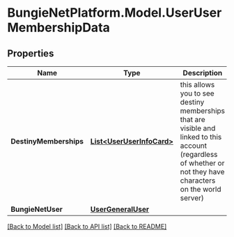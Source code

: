 # BungieNetPlatform.Model.UserUserMembershipData
## Properties

Name | Type | Description | Notes
------------ | ------------- | ------------- | -------------
**DestinyMemberships** | [**List&lt;UserUserInfoCard&gt;**](UserUserInfoCard.md) | this allows you to see destiny memberships that are visible and linked to this account (regardless of whether or not they have characters on the world server) | [optional] 
**BungieNetUser** | [**UserGeneralUser**](UserGeneralUser.md) |  | [optional] 

[[Back to Model list]](../README.md#documentation-for-models) [[Back to API list]](../README.md#documentation-for-api-endpoints) [[Back to README]](../README.md)

